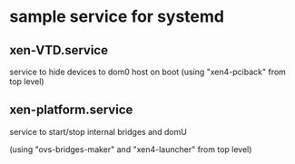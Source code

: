 # sample service for systemd

## xen-VTD.service

  service to hide devices to dom0 host on boot
  (using "xen4-pciback" from top level)

## xen-platform.service

  service to start/stop internal bridges and domU

  (using "ovs-bridges-maker" and "xen4-launcher" from top level)


